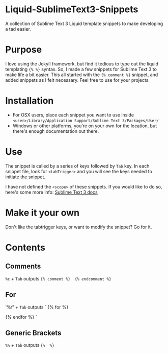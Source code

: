 # Liquid-SublimeText3-Snippets
A collection of Sublime Text 3 Liquid template snippets to make developing a tad easier.

# Purpose
I love using the Jekyll framework, but find it tedious to type out the liquid templating `{% %}` syntax. So, I made a few snippets for Sublime Text 3 to make life a bit easier. This all started with the `{% comment %}` snippet, and added snippets as I felt necessary. Feel free to use for your projects. 

# Installation
- For OSX users, place each snippet you want to use inside `<user>/Library/Application Support/Sublime Text 3/Packages/User/`
- Windows or other platforms, you're on your own for the location, but there's enough documentation out there.

# Use
The snippet is called by a series of keys followed by `Tab` key. In each snippet file, look for `<tabTrigger>` and you will see the keys needed to initiate the snippet. 

I have not defined the `<scope>` of these snippets. If you would like to do so, here's some more info: [Sublime Text 3 docs](http://docs.sublimetext.info/en/latest/extensibility/snippets.html)

# Make it your own
Don't like the tabtrigger keys, or want to modify the snippet? Go for it.

# Contents
## Comments
`%c` + `Tab` outputs `{% comment %}  {% endcomment %}`

## For
'%f' + `Tab` outputs `
{% for %} 
	 
{% endfor %}
`

## Generic Brackets
`%%` + `Tab` outputs `{%  %}`